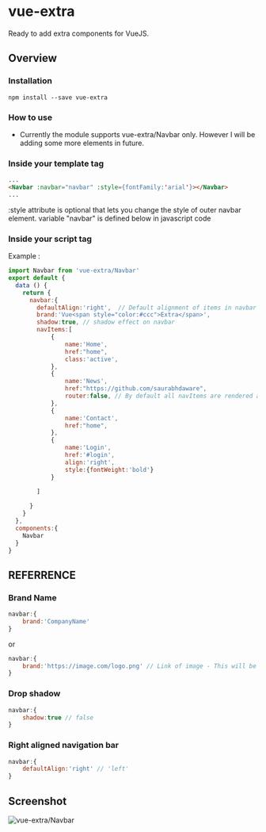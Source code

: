 # vue-extra
Ready to add extra components for VueJS.
## Overview

### Installation
`npm install --save vue-extra`

### How to use
- Currently the module supports vue-extra/Navbar only. However I will be adding some more elements in future.

### Inside your template tag
```html
...
<Navbar :navbar="navbar" :style={fontFamily:'arial'}></Navbar>
...
```
:style attribute is optional that lets you change the style of outer navbar element.
variable "navbar" is defined below in javascript code


### Inside your script tag
Example :
```javascript
import Navbar from 'vue-extra/Navbar'
export default {
  data () {
    return {
      navbar:{
        defaultAlign:'right',  // Default alignment of items in navbar
        brand:'Vue<span style="color:#ccc">Extra</span>',
        shadow:true, // shadow effect on navbar
        navItems:[
            {
                name:'Home',
                href:"home",
                class:'active',
            },
            {
                name:'News',
                href:"https://github.com/saurabhdaware",
                router:false, // By default all navItems are rendered as <router-link> by setting router:false we tell code to render element as <a> instead.
            },
            {
                name:'Contact',
                href:"home",
            },
            {
                name:'Login',
                href:'#login',
                align:'right',
                style:{fontWeight:'bold'}
            }
            
        ]

      }
    }
  },
  components:{
    Navbar
  }
}

```


## REFERRENCE

### Brand Name
```javascript
navbar:{
    brand:'CompanyName'
}
```
or
```javascript
navbar:{
    brand:'https://image.com/logo.png' // Link of image - This will be rendered as an image
}
```

### Drop shadow
```javascript
navbar:{
    shadow:true // false
}
```

### Right aligned navigation bar
```javascript
navbar:{
    defaultAlign:'right' // 'left'
}
```

## Screenshot
![vue-extra/Navbar](https://res.cloudinary.com/saurabhdaware/image/upload/v1557839367/npm/vue-extra/vueextra.png)